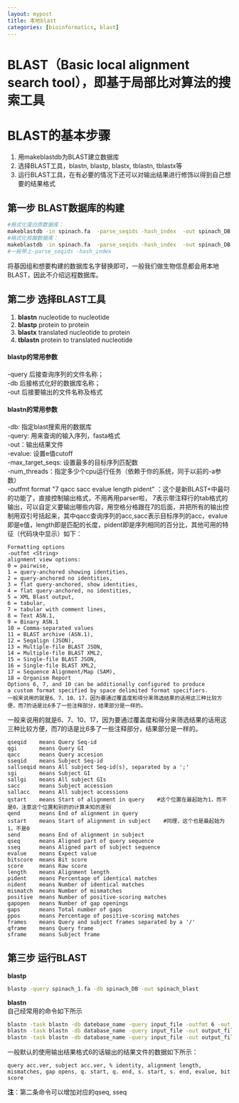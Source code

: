 ```yaml
---
layout: mypost
title: 本地blast
categories: [bioinformatics, blast]
---
```


# BLAST（Basic local alignment search tool），即基于局部比对算法的搜索工具

# BLAST的基本步骤

1.  用makeblastdb为BLAST建立数据库
2.  选择BLAST工具，blastn, blastp, blastx, tblastn, tblastx等
3.  运行BLAST工具，在有必要的情况下还可以对输出结果进行修饰以得到自己想要的结果格式

## 第一步 BLAST数据库的构建
```bash
#格式化蛋白质数据库：
makeblastdb -in spinach.fa  -parse_seqids -hash_index  -out spinach_DB -dbtype prot
#格式化核酸数据库：
makeblastdb -in spinach.fa  -parse_seqids -hash_index  -out spinach_DB -dbtype nucl    
#一般带上-parse_seqids -hash_index 
```
将基因组和想要构建的数据库名字替换即可，一般我们做生物信息都会用本地BLAST，因此不介绍远程数据库。
  
## 第二步 选择BLAST工具
1.  **blastn** nucleotide to nucleotide
2.  **blastp** protein to protein
3.  **blastx** translated nucleotide to protein
4.  **tblastn** protein to translated nucleotide

#### blastp的常用参数

-query 后接查询序列的文件名称；  
-db 后接格式化好的数据库名称；  
-out 后接要输出的文件名称及格式

#### blastn的常用参数

-db: 指定blast搜索用的数据库  
-query: 用来查询的输入序列，fasta格式  
-out：输出结果文件  
-evalue: 设置e值cutoff  
-max_target_seqs: 设置最多的目标序列匹配数  
-num_threads：指定多少个cpu运行任务（依赖于你的系统，同于以前的-a参数）  
-outfmt format "7 qacc sacc evalue length pident" ：这个是新BLAST+中最叼的功能了，直接控制输出格式，不用再用parser啦， 7表示带注释行的tab格式的输出，可以自定义要输出哪些内容，用空格分格跟在7的后面，并把所有的输出控制用双引号括起来，其中qacc查询序列的acc,sacc表示目标序列的acc，evalue即是e值，length即是匹配的长度，pident即是序列相同的百分比，其他可用的特征（代码块中显示）如下：
```
Formatting options  
-outfmt <String>  
alignment view options:  
0 = pairwise,  
1 = query-anchored showing identities,  
2 = query-anchored no identities,  
3 = flat query-anchored, show identities,  
4 = flat query-anchored, no identities,  
5 = XML Blast output,  
6 = tabular,  
7 = tabular with comment lines,  
8 = Text ASN.1,  
9 = Binary ASN.1  
10 = Comma-separated values  
11 = BLAST archive (ASN.1),  
12 = Seqalign (JSON),  
13 = Multiple-file BLAST JSON,  
14 = Multiple-file BLAST XML2,  
15 = Single-file BLAST JSON,  
16 = Single-file BLAST XML2,  
17 = Sequence Alignment/Map (SAM),  
18 = Organism Report  
Options 6, 7, and 10 can be additionally configured to produce  
a custom format specified by space delimited format specifiers.  
一般来说用的就是6、7、10、17，因为要通过覆盖度和得分来筛选结果的话用这三种比较方便，而7的话是比6多了一些注释部分，结果部分是一样的。
```

一般来说用的就是6、7、10、17，因为要通过覆盖度和得分来筛选结果的话用这三种比较方便，而7的话是比6多了一些注释部分，结果部分是一样的。

```
qseqid    means Query Seq-id
qgi       means Query GI
qacc      means Query accesion
sseqid    means Subject Seq-id
sallseqid means All subject Seq-id(s), separated by a ';'
sgi       means Subject GI
sallgi    means All subject GIs
sacc      means Subject accession
sallacc   means All subject accessions
qstart    means Start of alignment in query    #这个位置在最起始为1，而不是0，注意这个位置和别的的计算未知的差别
qend      means End of alignment in query
sstart    means Start of alignment in subject    #同理，这个也是最起始为1，不是0
send      means End of alignment in subject
qseq      means Aligned part of query sequence
sseq      means Aligned part of subject sequence
evalue    means Expect value
bitscore  means Bit score
score     means Raw score
length    means Alignment length
pident    means Percentage of identical matches
nident    means Number of identical matches
mismatch  means Number of mismatches
positive  means Number of positive-scoring matches
gapopen   means Number of gap openings
gaps      means Total number of gaps
ppos      means Percentage of positive-scoring matches
frames    means Query and subject frames separated by a '/'
qframe    means Query frame
sframe    means Subject frame
```

## 第三步 运行BLAST

**blastp**

```bash
blastp -query spinach_1.fa -db spinach_DB -out spinach_blast
```

**blastn**  
自己经常用的命令如下所示

```bash
blastn -task blastn -db datebase_name -query input_file -outfmt 6 -out output_file
blastn -task blastn -db database_name -query input_file -out output_file -evalue evalue -max_target_seqs num_sequences -num_threads int_value -outfmt format format_string
blastn -task blastn -db database_name -query input_file -out output_file -evalue evalue -max_target_seqs num_sequences -num_threads int_value -outfmt format " 6 qseqid sseqid pident length mismatch gapopen qstart qend sstart send qseq sseq evalue bitscore"
```

一般默认的使用输出结果格式6的话输出的结果文件的数据如下所示：

```
query acc.ver, subject acc.ver, % identity, alignment length, mismatches, gap opens, q. start, q. end, s. start, s. end, evalue, bit score
```

**注**：第二条命令可以增加对应的qseq, sseq
